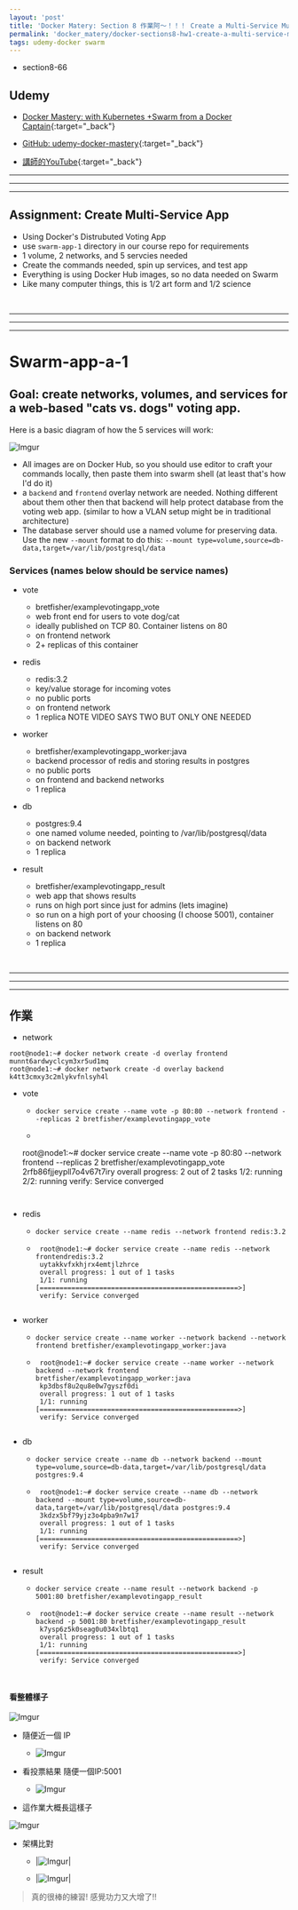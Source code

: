 ```yaml
---
layout: 'post'
title: 'Docker Matery: Section 8 作業阿～！！！ Create a Multi-Service Multi-Node Web App'
permalink: 'docker_matery/docker-sections8-hw1-create-a-multi-service-multi-node-web-app'
tags: udemy-docker swarm 
---
```


- section8-66

## Udemy

- [Docker Mastery: with Kubernetes +Swarm from a Docker Captain](https://www.udemy.com/course/docker-mastery/){:target="_back"}

- [GitHub: udemy-docker-mastery](https://github.com/BretFisher/udemy-docker-mastery){:target="_back"}

- [講師的YouTube](https://www.youtube.com/channel/UC0NErq0RhP51iXx64ZmyVfg){:target="_back"}

---
---
---

## Assignment: Create Multi-Service App

- Using Docker's Distrubuted Voting App
- use `swarm-app-1` directory in our course repo for requirements
- 1 volume, 2 networks, and 5 servcies needed
- Create the commands needed, spin up services, and test app
- Everything is using Docker Hub images, so no data needed on Swarm
- Like many computer things, this is 1/2 art form and 1/2 science


<br/>

---
---
---


# Swarm-app-a-1

## Goal: create networks, volumes, and services for a web-based "cats vs. dogs" voting app.
Here is a basic diagram of how the 5 services will work:

![Imgur](https://i.imgur.com/GK9WC5q.png)
- All images are on Docker Hub, so you should use editor to craft your commands locally, then paste them into swarm shell (at least that's how I'd do it)
- a `backend` and `frontend` overlay network are needed. Nothing different about them other then that backend will help protect database from the voting web app. (similar to how a VLAN setup might be in traditional architecture)
- The database server should use a named volume for preserving data. Use the new `--mount` format to do this: `--mount type=volume,source=db-data,target=/var/lib/postgresql/data`

### Services (names below should be service names)
- vote
    - bretfisher/examplevotingapp_vote
    - web front end for users to vote dog/cat
    - ideally published on TCP 80. Container listens on 80
    - on frontend network
    - 2+ replicas of this container

- redis
    - redis:3.2
    - key/value storage for incoming votes
    - no public ports
    - on frontend network
    - 1 replica NOTE VIDEO SAYS TWO BUT ONLY ONE NEEDED

- worker
    - bretfisher/examplevotingapp_worker:java
    - backend processor of redis and storing results in postgres
    - no public ports
    - on frontend and backend networks
    - 1 replica

- db
    - postgres:9.4
    - one named volume needed, pointing to /var/lib/postgresql/data
    - on backend network
    - 1 replica

- result
    - bretfisher/examplevotingapp_result
    - web app that shows results
    - runs on high port since just for admins (lets imagine)
    - so run on a high port of your choosing (I choose 5001), container listens on 80
    - on backend network
    - 1 replica


<br/>

---
---
---

## 作業

- network

~~~
root@node1:~# docker network create -d overlay frontend
munnt6ardwyclcym3xr5ud1mq
root@node1:~# docker network create -d overlay backend
k4tt3cmxy3c2mlykvfnlsyh4l
~~~

- vote

   - `docker service create --name vote -p 80:80 --network frontend --replicas 2 bretfisher/examplevotingapp_vote`

   - ~~~
   root@node1:~# docker service create --name vote -p 80:80 --network frontend --replicas 2 bretfisher/examplevotingapp_vote
   2rfb86fjjeypll7o4v67t7iry
   overall progress: 2 out of 2 tasks
   1/2: running
   2/2: running
   verify: Service converged
   ~~~


- redis

   - `docker service create --name redis --network frontend redis:3.2`

   - ~~~
      root@node1:~# docker service create --name redis --network frontendredis:3.2
      uytakkvfxkhjrx4emtjlzhrce
      overall progress: 1 out of 1 tasks
      1/1: running   [==================================================>]
      verify: Service converged
   ~~~

- worker

   - `docker service create --name worker --network backend --network frontend bretfisher/examplevotingapp_worker:java`

   - ~~~
      root@node1:~# docker service create --name worker --network backend --network frontend bretfisher/examplevotingapp_worker:java
      kp3dbsf8u2qu8e0w7gyszf0di
      overall progress: 1 out of 1 tasks
      1/1: running   [==================================================>]
      verify: Service converged
   ~~~

- db 

   - `docker service create --name db --network backend --mount type=volume,source=db-data,target=/var/lib/postgresql/data postgres:9.4`

   - ~~~
      root@node1:~# docker service create --name db --network backend --mount type=volume,source=db-data,target=/var/lib/postgresql/data postgres:9.4
      3kdzx5bf79yjz3o4pba9n7w17
      overall progress: 1 out of 1 tasks
      1/1: running   [==================================================>]
      verify: Service converged
   ~~~

- result 
   
   - `docker service create --name result --network backend -p 5001:80 bretfisher/examplevotingapp_result`

   - ~~~
      root@node1:~# docker service create --name result --network backend -p 5001:80 bretfisher/examplevotingapp_result
      k7ysp6z5k0seag0u034xlbtq1
      overall progress: 1 out of 1 tasks
      1/1: running   [==================================================>]
      verify: Service converged
   ~~~


#### 看整體樣子

![Imgur](https://i.imgur.com/bQpjwQW.jpg)

- 隨便近一個 IP
   - ![Imgur](https://i.imgur.com/rdw6XAF.jpg)

- 看投票結果 隨便一個IP:5001
   - ![Imgur](https://i.imgur.com/jA98P1w.jpg)


- 這作業大概長這樣子

![Imgur](https://i.imgur.com/oVajGGD.jpg)

- 架構比對

   - |![Imgur](https://i.imgur.com/GK9WC5q.png)|
   
   - |![Imgur](https://i.imgur.com/9AXoite.jpg)|

> 真的很棒的練習! 感覺功力又大增了!!